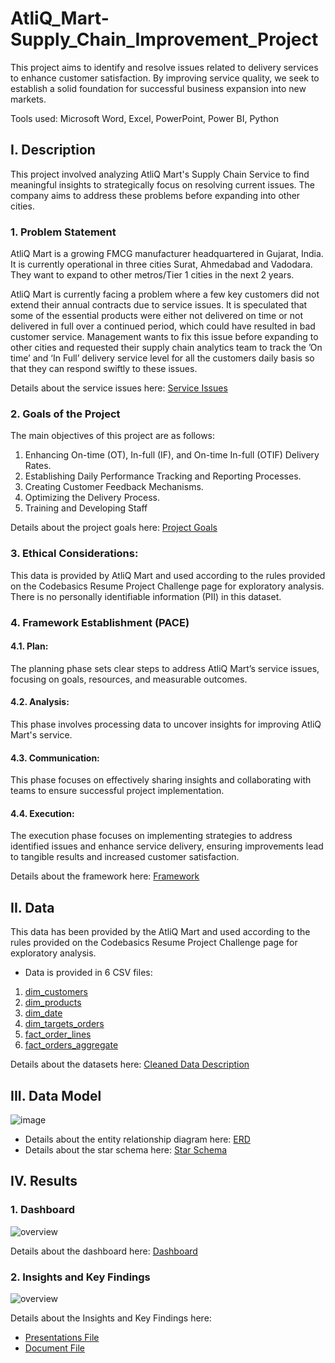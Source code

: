 # AtliQ_Mart-Supply_Chain_Improvement_Project
This project aims to identify and resolve issues related to delivery services to enhance customer satisfaction. By improving service quality, we seek to establish a solid foundation for successful business expansion into new markets.

Tools used: Microsoft Word, Excel, PowerPoint, Power BI, Python

## I. Description
This project involved analyzing AtliQ Mart's Supply Chain Service to find meaningful insights to strategically focus on resolving current issues. The company aims to address these problems before expanding into other cities.

### 1. Problem Statement
AtliQ Mart is a growing FMCG manufacturer headquartered in Gujarat, India. It is currently operational in three cities Surat, Ahmedabad and Vadodara. They want to expand to other metros/Tier 1 cities in the next 2 years.

AtliQ Mart is currently facing a problem where a few key customers did not extend their annual contracts due to service issues. It is speculated that some of the essential products were either not delivered on time or not delivered in full over a continued period, which could have resulted in bad customer service. Management wants to fix this issue before expanding to other cities and requested their supply chain analytics team to track the ’On time’ and ‘In Full’ delivery service level for all the customers daily basis so that they can respond swiftly to these issues.

Details about the service issues here: [Service Issues](docs/Report_Service_Issues.pdf)

### 2. Goals of the Project
The main objectives of this project are as follows:
1. Enhancing On-time (OT), In-full (IF), and On-time In-full (OTIF) Delivery Rates.
2. Establishing Daily Performance Tracking and Reporting Processes.
3. Creating Customer Feedback Mechanisms.
4. Optimizing the Delivery Process.
5. Training and Developing Staff

Details about the project goals here: [Project Goals](docs/Report_Project_Goals.pdf)

### 3. Ethical Considerations:
This data is provided by AtliQ Mart and used according to the rules provided on the Codebasics Resume Project Challenge page for exploratory analysis. There is no personally identifiable information (PII) in this dataset.

### 4. Framework Establishment (PACE)
#### 4.1. Plan:
The planning phase sets clear steps to address AtliQ Mart’s service issues, focusing on goals, 
resources, and measurable outcomes.

#### 4.2. Analysis:
This phase involves processing data to uncover insights for improving AtliQ Mart's service.

#### 4.3. Communication:
This phase focuses on effectively sharing insights and collaborating with teams to ensure successful project implementation.

#### 4.4. Execution:
The execution phase focuses on implementing strategies to address identified issues and enhance 
service delivery, ensuring improvements lead to tangible results and increased customer satisfaction.

Details about the framework here: [Framework](docs/Report_Framework.pdf)

## II. Data
This data has been provided by the AtliQ Mart and used according to the rules provided on the Codebasics Resume Project Challenge page for exploratory analysis.
- Data is provided in 6 CSV files:
1. [dim_customers](data/processed/dim_customers.csv)
2. [dim_products](data/processed/dim_products.csv)
3. [dim_date](data/processed/dim_date.csv)
4. [dim_targets_orders](data/processed/dim_targets_orders.csv)
5. [fact_order_lines](data/processed/fact_order_lines.csv)
6. [fact_orders_aggregate](data/processed/fact_orders_aggregate.csv)

Details about the datasets here: [Cleaned Data Description](docs/cleaned_meta_data.txt)

## III. Data Model
![image](https://github.com/user-attachments/assets/9e64364b-2ba9-4242-9763-fd8ac2eb59a0)

- Details about the entity relationship diagram here: [ERD](docs/Report_ERD.pdf)
- Details about the star schema here: [Star Schema](docs/Report_Star_Schema.pdf)

## IV. Results
### 1. Dashboard
![overview](overview_dashboards.png)

Details about the dashboard here: [Dashboard](reports/dashboards/AtliQ_Mart-Supply_Chain_Improvement_Dashboards_PDF.pdf)

### 2. Insights and Key Findings
![overview](overview_insight.png)

Details about the Insights and Key Findings here:
- [Presentations File](reports/presentations/AtliQ_Mart-Supply_Chain_Improvement_Insights&Key_Findings_PDF.pdf)
- [Document File](docs/Report_Insights&KeyFindings.pdf)



